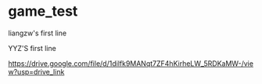# game_test

liangzw's first line

YYZ'S first line



https://drive.google.com/file/d/1dilfk9MANqt7ZF4hKirheLW_5RDKaMW-/view?usp=drive_link